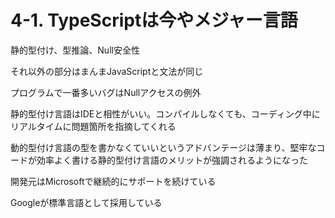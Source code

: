 # 4-1. TypeScriptは今やメジャー言語

静的型付け、型推論、Null安全性

それ以外の部分はまんまJavaScriptと文法が同じ

プログラムで一番多いバグはNullアクセスの例外

静的型付け言語はIDEと相性がいい。コンパイルしなくても、コーディング中にリアルタイムに問題箇所を指摘してくれる

動的型付け言語の型を書かなくていいというアドバンテージは薄まり、堅牢なコードが効率よく書ける静的型付け言語のメリットが強調されるようになった

開発元はMicrosoftで継続的にサポートを続けている

Googleが標準言語として採用している